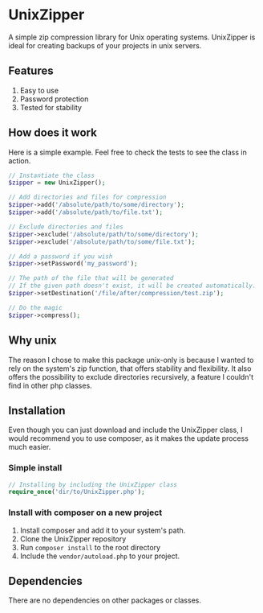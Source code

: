 # UnixZipper

A simple zip compression library for Unix operating systems.
UnixZipper is ideal for creating backups of your projects in unix servers.

## Features
1. Easy to use
2. Password protection
2. Tested for stability

## How does it work

Here is a simple example. Feel free to check the tests to see the class in action.

```php
// Instantiate the class
$zipper = new UnixZipper();

// Add directories and files for compression
$zipper->add('/absolute/path/to/some/directory');
$zipper->add('/absolute/path/to/file.txt');

// Exclude directories and files
$zipper->exclude('/absolute/path/to/some/directory');
$zipper->exclude('/absolute/path/to/some/file.txt');

// Add a password if you wish
$zipper->setPassword('my_password');

// The path of the file that will be generated
// If the given path doesn't exist, it will be created automatically.
$zipper->setDestination('/file/after/compression/test.zip');

// Do the magic
$zipper->compress();
```

## Why unix

The reason I chose to make this package unix-only is because I wanted to rely
on the system's zip function, that offers stability and flexibility. It also
offers the possibility to exclude directories recursively, a feature I couldn't
find in other php classes.


## Installation

Even though you can just download and include the UnixZipper class, I would
recommend you to use composer, as it makes the update process much easier.

### Simple install

```php
// Installing by including the UnixZipper class
require_once('dir/to/UnixZipper.php');
```

### Install with composer on a new project

1. Install composer and add it to your system's path.
2. Clone the UnixZipper repository
3. Run `composer install` to the root directory
4. Include the `vendor/autoload.php` to your project.


## Dependencies

There are no dependencies on other packages or classes.